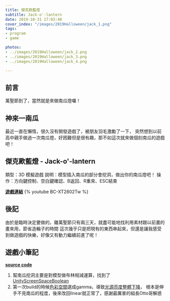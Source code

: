 ```yaml
---
title: 傑克歐藍燈
subtitle: Jack-o'-lantern
date: 2019-10-31 17:03:48
cover_index: "/images/2019Halloween/jack_1.png"
tags:
- program
- game

photos:
- ../images/2019Halloween/jack_2.png
- ../images/2019Halloween/jack_3.png
- ../images/2019Halloween/jack_4.png

---
```

## 前言
萬聖節到了，當然就是來做南瓜燈囉！

## 神來一南瓜
最近一直在懶惰，很久沒有開發遊戲了，被朋友羽毛激勵了一下，
突然想到以前高中親手做過一次南瓜燈，好困難但是很有趣，那不如這次就來做個刻南瓜的遊戲吧！

## 傑克歐藍燈 - Jack-o'-lantern
類型：3D 模擬遊戲
說明：模型插入南瓜的部分會挖洞，做出你的南瓜燈吧！
操作：方向鍵控制、空白鍵確認、B返回、R重來、ESC結束

**[遊戲連結](https://angelcheng.itch.io/jackolantern)**
{% youtube BC-XT2802Tw %}

## 後記
由於是臨時決定要做的，離萬聖節只有兩三天，就盡可能地找利用素材跟以前畫的畫來用，節省造輪子的時間
這次幾乎只是把現有的東西串起來，但還是讓我感受到做遊戲的快樂，好像又有動力繼續前進了呢！

## 遊戲小筆記
**[source code](https://github.com/aekly268/Halloween2019.git)**
1. 幫南瓜挖洞主要是對模型做布林相減運算，找到了[UnityScreenSpaceBoolean](https://github.com/hecomi/UnityScreenSpaceBoolean)
2. 第一次build的時候[色彩空間](https://zhuanlan.zhihu.com/p/66558476)選成gamma，導致[光源亮度整體下降](https://learnopengl-cn.readthedocs.io/zh/latest/05%20Advanced%20Lighting/02%20Gamma%20Correction/)，
根本是伸手不見南瓜的程度，後來改回linear就正常了，感謝最厲害的組長Otto哥解惑



